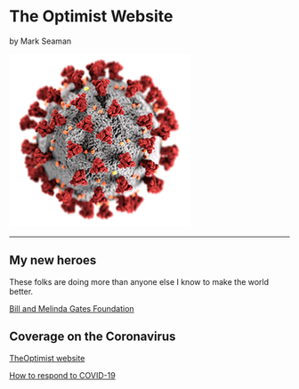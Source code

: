 # The Optimist Website

by Mark Seaman

![](img/coronavirus.png)

---


## My new heroes

These folks are doing more than anyone else I know to make the world better.

[Bill and Melinda Gates Foundation](https://www.gatesfoundation.org/)


## Coverage on the Coronavirus 

[TheOptimist website](https://www.gatesfoundation.org/TheOptimist/coronavirus)

[How to respond to COVID-19](https://www.gatesnotes.com/Health/How-to-respond-to-COVID-19)


